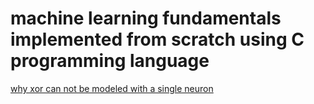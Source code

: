 # machine learning fundamentals implemented from scratch using C programming language
[why xor can not be modeled with a single neuron](https://medium.com/@lucaspereira0612/solving-xor-with-a-single-perceptron-34539f395182)
